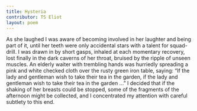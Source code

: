 ```yaml
---
title: Hysteria
contributor: TS Eliot
layout: poem
---
```


As she laughed I was aware of becoming involved in her laughter and being part of it, until her teeth were only accidental stars with a talent for squad-drill. I was drawn in by short gasps, inhaled at each momentary recovery, lost finally in the dark caverns of her throat, bruised by the ripple of unseen muscles. An elderly waiter with trembling hands was hurriedly spreading a pink and white checked cloth over the rusty green iron table, saying: “If the lady and gentleman wish to take their tea in the garden, if the lady and gentleman wish to take their tea in the garden ...” I decided that if the shaking of her breasts could be stopped, some of the fragments of the afternoon might be collected, and I concentrated my attention with careful subtlety to this end. 
